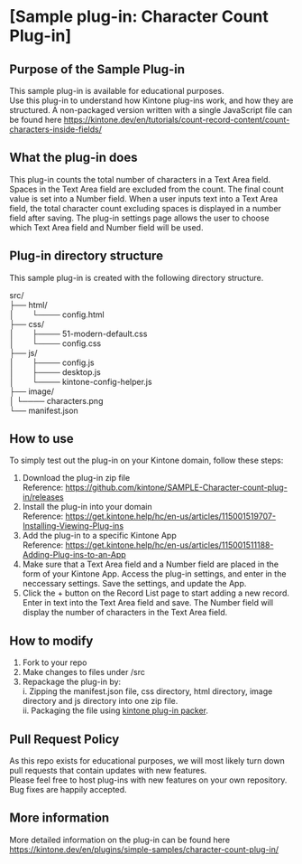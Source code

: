 # [Sample plug-in: Character Count Plug-in]
## Purpose of the Sample Plug-in
This sample plug-in is available for educational purposes.  
Use this plug-in to understand how Kintone plug-ins work, and how they are structured.
A non-packaged version written with a single JavaScript file can be found here https://kintone.dev/en/tutorials/count-record-content/count-characters-inside-fields/

## What the plug-in does
This plug-in counts the total number of characters in a Text Area field. Spaces in the Text Area field are excluded from the count. The final count value is set into a Number field.
When a user inputs text into a Text Area field, the total character count excluding spaces is displayed in a number field after saving.
The plug-in settings page allows the user to choose which Text Area field and Number field will be used.

## Plug-in directory structure
This sample plug-in is created with the following directory structure.

src/  
├── html/  
│        └──── config.html  
├── css/  
│        ├──── 51-modern-default.css  
│        └──── config.css  
├── js/  
│        ├──── config.js  
│        ├──── desktop.js  
│        └──── kintone-config-helper.js  
├── image/  
│        └──── characters.png  
└── manifest.json  

## How to use
To simply test out the plug-in on your Kintone domain, follow these steps:

1. Download the plug-in zip file  
Reference: https://github.com/kintone/SAMPLE-Character-count-plug-in/releases
2. Install the plug-in into your domain  
Reference: https://get.kintone.help/hc/en-us/articles/115001519707-Installing-Viewing-Plug-ins
3. Add the plug-in to a specific Kintone App  
Reference: https://get.kintone.help/hc/en-us/articles/115001511188-Adding-Plug-ins-to-an-App
4. Make sure that a Text Area field and a Number field are placed in the form of your Kintone App. Access the plug-in settings, and enter in the neccessary settings. Save the settings, and update the App.
5. Click the + button on the Record List page to start adding a new record. Enter in text into the Text Area field and save. The Number field will display the number of characters in the Text Area field.

## How to modify
1. Fork to your repo
2. Make changes to files under /src
3. Repackage the plug-in by:  
 i. Zipping the manifest.json file, css directory, html directory, image directory and js directory into one zip file.  
 ii. Packaging the file using [kintone plug-in packer](https://plugin-packer.kintone.dev/).

## Pull Request Policy
As this repo exists for educational purposes, we will most likely turn down pull requests that contain updates with new features.  
Please feel free to host plug-ins with new features on your own repository.  
Bug fixes are happily accepted.

## More information
More detailed information on the plug-in can be found here https://kintone.dev/en/plugins/simple-samples/character-count-plug-in/
